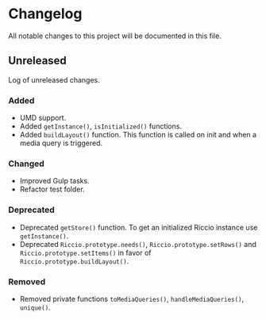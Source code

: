 # Changelog

All notable changes to this project will be documented in this file.

## Unreleased

Log of unreleased changes.

### Added

- UMD support.
- Added `getInstance()`, `isInitialized()` functions.
- Added `buildLayout()` function. This function is called on init and when a
media query is triggered.

### Changed

- Improved Gulp tasks.
- Refactor test folder.

### Deprecated

- Deprecated `getStore()` function. To get an initialized Riccio instance use
`getInstance()`.
- Deprecated `Riccio.prototype.needs()`, `Riccio.prototype.setRows()` and
`Riccio.prototype.setItems()` in favor of `Riccio.prototype.buildLayout()`.

### Removed

- Removed private functions `toMediaQueries()`, `handleMediaQueries()`,
`unique()`.
